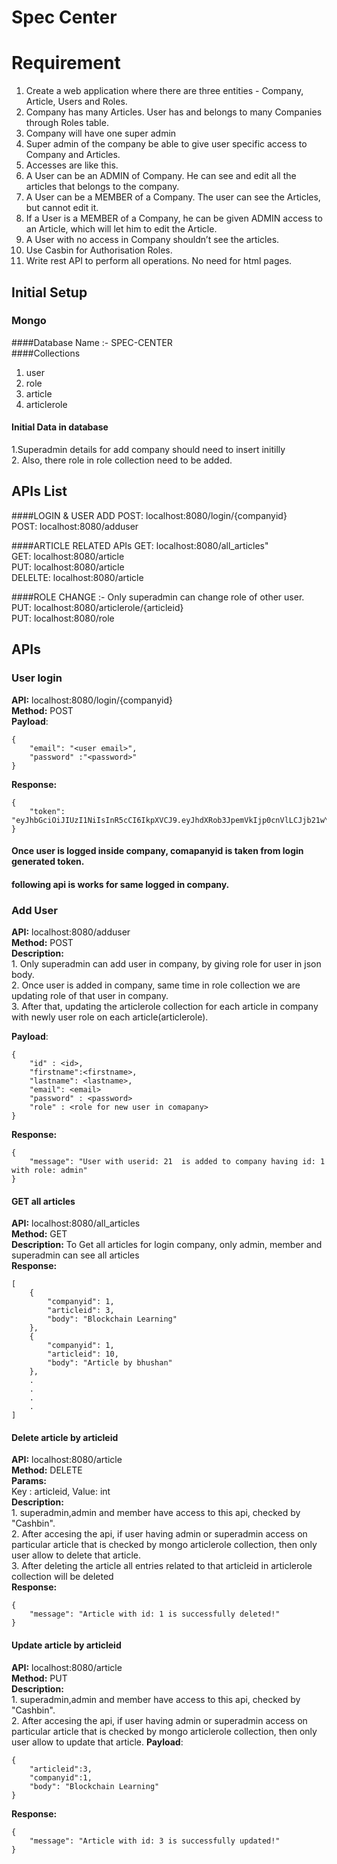 # Spec Center

# Requirement
1. Create a web application where there are three entities - Company, Article, Users and
   Roles.
2. Company has many Articles. User has and belongs to many Companies through Roles
   table.
3. Company will have one super admin
4. Super admin of the company be able to give user specific access to Company and
   Articles.
5. Accesses are like this.
6. A User can be an ADMIN of Company. He can see and edit all the articles that belongs
   to the company.
7. A User can be a MEMBER of a Company. The user can see the Articles, but cannot edit
   it.
8. If a User is a MEMBER of a Company, he can be given ADMIN access to an Article,
   which will let him to edit the Article.
9. A User with no access in Company shouldn’t see the articles.
10. Use Casbin for Authorisation Roles.
11. Write rest API to perform all operations. No need for html pages.
## Initial Setup

### Mongo
####Database 
Name :- SPEC-CENTER <br/>
####Collections
1. user
2. role
3. article
4. articlerole

#### Initial Data in database
1.Superadmin details for add company should need to insert initilly
<br/>2. Also, there role in role collection need to be added.
## APIs List

####LOGIN & USER ADD
POST: localhost:8080/login/{companyid} <br/>
POST: localhost:8080/adduser <br/>

####ARTICLE RELATED APIs
GET: localhost:8080/all_articles"<br/>
GET: localhost:8080/article<br/>
PUT: localhost:8080/article<br/>
DELELTE: localhost:8080/article<br/>

####ROLE CHANGE :- Only superadmin can change role of other user.
PUT: localhost:8080/articlerole/{articleid}<br/>
PUT: localhost:8080/role

## APIs

### User login

**API:** localhost:8080/login/{companyid}<br/>
**Method:** POST<br/>
**Payload**:
```
{
    "email": "<user email>",
    "password" :"<password>"
}
```

**Response:**
```
{
    "token": "eyJhbGciOiJIUzI1NiIsInR5cCI6IkpXVCJ9.eyJhdXRob3JpemVkIjp0cnVlLCJjb21wYW55aWQiOjEsImV4cCI6IjIwMjEtMDctMDZUMTA6MjQ6MTMuNzI5ODU2NTQ3KzA1OjMwIiwidXNlcmlkIjoxLCJ1c2Vycm9sZSI6InN1cGVyYWRtaW4ifQ.x8Ig1OU5JghF0pefemOWcbA_QwOVhqXETHStkhQnxjI"
}
```
#### Once user is logged inside company, comapanyid is taken from  login generated token.
#### following api is works for same logged in company.

### Add User
**API:** localhost:8080/adduser<br/>
**Method:** POST<br/>
**Description:** <br/>1. Only superadmin can add user in company, by giving role for user in json body.
<br/> 2. Once user is added in company, same time in role collection we are updating role of that user in company.
<br/> 3. After that, updating the articlerole collection for each article in company with newly user role on each article(articlerole).

**Payload**:
```
{
    "id" : <id>,
    "firstname":<firstname>,
    "lastname": <lastname>,
    "email": <email>
    "password" : <password>
    "role" : <role for new user in comapany>
}
```
**Response:**
```
{
    "message": "User with userid: 21  is added to company having id: 1 with role: admin"
}
```

#### GET all articles
**API:** localhost:8080/all_articles<br/>
**Method:** GET<br/>
**Description:** To Get all articles for login company, only admin, member and superadmin can see all articles<br/>
**Response:**
```
[
    {
        "companyid": 1,
        "articleid": 3,
        "body": "Blockchain Learning"
    },
    {
        "companyid": 1,
        "articleid": 10,
        "body": "Article by bhushan"
    },
    .
    .
    .
    .
]
```

#### Delete article by articleid
**API:** localhost:8080/article<br/>
**Method:** DELETE<br/>
**Params:**
<br/>Key : articleid, Value: int <br/>
**Description:**
<br/>1. superadmin,admin and member have access to this api, checked by "Cashbin".
<br/>2. After accesing the api, if user having admin or superadmin access on particular article that is checked by mongo articlerole collection, then only user allow to delete that article.
<br/>3. After deleting the article all entries related to that articleid in articlerole collection will be deleted<br/>
**Response:**
```
{
    "message": "Article with id: 1 is successfully deleted!"
}
```
#### Update article by articleid
**API:** localhost:8080/article<br/>
**Method:** PUT<br/>
**Description:**
<br/>1. superadmin,admin and member have access to this api, checked by "Cashbin".
<br/>2. After accesing the api, if user having admin or superadmin access on particular article that is checked by mongo articlerole collection, then only user allow to update that article.
**Payload**:
```
{
    "articleid":3,
    "companyid":1,
    "body": "Blockchain Learning"
}
```
**Response:**
```
{
    "message": "Article with id: 3 is successfully updated!"
}
```

